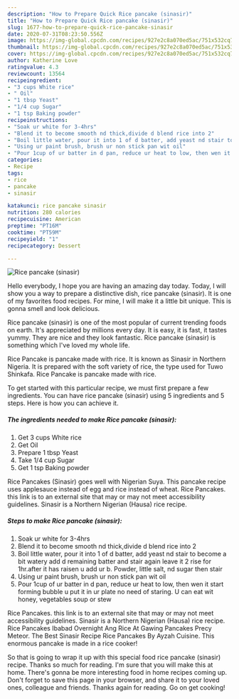 ```yaml
---
description: "How to Prepare Quick Rice pancake (sinasir)"
title: "How to Prepare Quick Rice pancake (sinasir)"
slug: 1677-how-to-prepare-quick-rice-pancake-sinasir
date: 2020-07-31T08:23:50.556Z
image: https://img-global.cpcdn.com/recipes/927e2c8a070ed5ac/751x532cq70/rice-pancake-sinasir-recipe-main-photo.jpg
thumbnail: https://img-global.cpcdn.com/recipes/927e2c8a070ed5ac/751x532cq70/rice-pancake-sinasir-recipe-main-photo.jpg
cover: https://img-global.cpcdn.com/recipes/927e2c8a070ed5ac/751x532cq70/rice-pancake-sinasir-recipe-main-photo.jpg
author: Katherine Love
ratingvalue: 4.3
reviewcount: 13564
recipeingredient:
- "3 cups White rice"
- " Oil"
- "1 tbsp Yeast"
- "1/4 cup Sugar"
- "1 tsp Baking powder"
recipeinstructions:
- "Soak ur white for 3-4hrs"
- "Blend it to become smooth nd thick,divide d blend rice into 2"
- "Boil little water, pour it into 1 of d batter, add yeast nd stair to become a bit watery add d remaining batter and stair again leave it 2 rise for 1hr.after it has raisen u add ur b. Powder, little salt, nd sugar then stair"
- "Using ur paint brush, brush ur non stick pan wit oil"
- "Pour 1cup of ur batter in d pan, reduce ur heat to low, then wen it start forming bubble u put it in ur plate no need of staring. U can eat wit honey, vegetables soup or stew"
categories:
- Recipe
tags:
- rice
- pancake
- sinasir

katakunci: rice pancake sinasir 
nutrition: 280 calories
recipecuisine: American
preptime: "PT16M"
cooktime: "PT59M"
recipeyield: "1"
recipecategory: Dessert

---
```



![Rice pancake (sinasir)](https://img-global.cpcdn.com/recipes/927e2c8a070ed5ac/751x532cq70/rice-pancake-sinasir-recipe-main-photo.jpg)

Hello everybody, I hope you are having an amazing day today. Today, I will show you a way to prepare a distinctive dish, rice pancake (sinasir). It is one of my favorites food recipes. For mine, I will make it a little bit unique. This is gonna smell and look delicious.

Rice pancake (sinasir) is one of the most popular of current trending foods on earth. It's appreciated by millions every day. It is easy, it is fast, it tastes yummy. They are nice and they look fantastic. Rice pancake (sinasir) is something which I've loved my whole life.

Rice Pancake is pancake made with rice. It is known as Sinasir in Northern Nigeria. It is prepared with the soft variety of rice, the type used for Tuwo Shinkafa. Rice Pancake is pancake made with rice.


To get started with this particular recipe, we must first prepare a few ingredients. You can have rice pancake (sinasir) using 5 ingredients and 5 steps. Here is how you can achieve it.

<!--inarticleads1-->

##### The ingredients needed to make Rice pancake (sinasir):

1. Get 3 cups White rice
1. Get  Oil
1. Prepare 1 tbsp Yeast
1. Take 1/4 cup Sugar
1. Get 1 tsp Baking powder


Rice Pancakes (Sinasir) goes well with Nigerian Suya. This pancake recipe uses applesauce instead of egg and rice instead of wheat. Rice Pancakes. this link is to an external site that may or may not meet accessibility guidelines. Sinasir is a Northern Nigerian (Hausa) rice recipe. 

<!--inarticleads2-->

##### Steps to make Rice pancake (sinasir):

1. Soak ur white for 3-4hrs
1. Blend it to become smooth nd thick,divide d blend rice into 2
1. Boil little water, pour it into 1 of d batter, add yeast nd stair to become a bit watery add d remaining batter and stair again leave it 2 rise for 1hr.after it has raisen u add ur b. Powder, little salt, nd sugar then stair
1. Using ur paint brush, brush ur non stick pan wit oil
1. Pour 1cup of ur batter in d pan, reduce ur heat to low, then wen it start forming bubble u put it in ur plate no need of staring. U can eat wit honey, vegetables soup or stew


Rice Pancakes. this link is to an external site that may or may not meet accessibility guidelines. Sinasir is a Northern Nigerian (Hausa) rice recipe. Rice Pancakes Ibabad Overnight Ang Rice At Gawing Pancakes Precy Meteor. The Best Sinasir Recipe Rice Pancakes By Ayzah Cuisine. This enormous pancake is made in a rice cooker! 

So that is going to wrap it up with this special food rice pancake (sinasir) recipe. Thanks so much for reading. I'm sure that you will make this at home. There's gonna be more interesting food in home recipes coming up. Don't forget to save this page in your browser, and share it to your loved ones, colleague and friends. Thanks again for reading. Go on get cooking!
